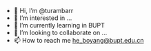 - 👋 Hi, I’m @turambarr
- 👀 I’m interested in ...
- 🌱 I’m currently learning in BUPT
- 💞️ I’m looking to collaborate on ...
- 📫 How to reach me he_boyang@bupt.edu.cn

<!---
turambarr/turambarr is a ✨ special ✨ repository because its `README.md` (this file) appears on your GitHub profile.
You can click the Preview link to take a look at your changes.
--->
